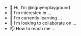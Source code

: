 - 👋 Hi, I’m @nguyenplayground
- 👀 I’m interested in ...
- 🌱 I’m currently learning ...
- 💞️ I’m looking to collaborate on ...
- 📫 How to reach me ...

<!---
nguyenplayground/nguyenplayground is a ✨ special ✨ repository because its `README.md` (this file) appears on your GitHub profile.
You can click the Preview link to take a look at your changes.
--->
